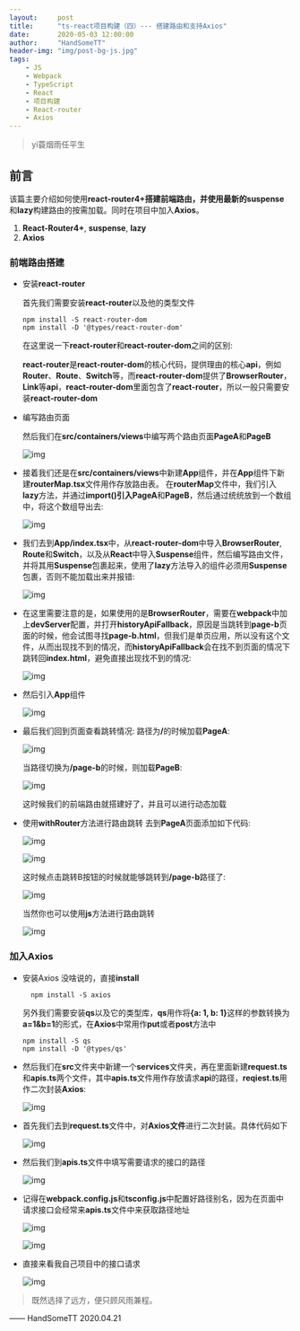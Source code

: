 ```yaml
---
layout:     post
title:      "ts-react项目构建（四）--- 搭建路由和支持Axios"
date:       2020-05-03 12:00:00
author:     "HandSomeTT"
header-img: "img/post-bg-js.jpg"
tags:
    - JS
    - Webpack
    - TypeScript
    - React
    - 项目构建
    - React-router
    - Axios
---
```



>yi蓑烟雨任平生

## 前言

该篇主要介绍如何使用**react-router4+**搭建前端路由，并使用最新的**suspense**和**lazy**构建路由的按需加载。同时在项目中加入**Axios**。

1. **React-Router4+**, **suspense**, **lazy**
2. **Axios**

### 前端路由搭建

* 安装**react-router**

  首先我们需要安装**react-router**以及他的类型文件

  ```
  npm install -S react-router-dom
  npm install -D '@types/react-router-dom'
  ```
  在这里说一下**react-router**和**react-router-dom**之间的区别:

  **react-router**是**react-router-dom**的核心代码，提供理由的核心**api**，例如**Router**、**Route**、**Switch**等，而**react-router-dom**提供了**BrowserRouter**，**Link**等**api**，**react-router-dom**里面包含了**react-router**，所以一般只需要安装**react-router-dom**

* 编写路由页面

  然后我们在**src/containers/views**中编写两个路由页面**PageA**和**PageB**

  ![img](/img/router-axios/img1.png)

* 接着我们还是在**src/containers/views**中新建**App**组件，并在**App**组件下新建**routerMap.tsx**文件用作存放路由表。
  在**routerMap**文件中，我们引入**lazy**方法，并通过**import()**引入**PageA**和**PageB**，然后通过统统放到一个数组中，将这个数组导出去:

  ![img](/img/router-axios/img2.png)

* 我们去到**App/index.tsx**中，从**react-router-dom**中导入**BrowserRouter**, **Route**和**Switch**，以及从**React**中导入**Suspense**组件，然后编写路由文件，并将其用**Suspense**包裹起来，使用了**lazy**方法导入的组件必须用**Suspense**包裹，否则不能加载出来并报错:

  ![img](/img/router-axios/img3.png)

* 在这里需要注意的是，如果使用的是**BrowserRouter**，需要在**webpack**中加上**devServer**配置，并打开**historyApiFallback**，原因是当跳转到**page-b**页面的时候，他会试图寻找**page-b.html**，但我们是单页应用，所以没有这个文件，从而出现找不到的情况，而**historyApiFallback**会在找不到页面的情况下跳转回**index.html**，避免直接出现找不到的情况:

  ![img](/img/router-axios/img4.png)

* 然后引入**App**组件

  ![img](/img/router-axios/img5.png)

* 最后我们回到页面查看跳转情况:
  路径为<strong>/</strong>的时候加载**PageA**:

  ![img](/img/router-axios/img6.png)

  当路径切换为<strong>/page-b</strong>的时候，则加载**PageB**:

  ![img](/img/router-axios/img7.png)

  这时候我们的前端路由就搭建好了，并且可以进行动态加载

* 使用**withRouter**方法进行路由跳转
  去到**PageA**页面添加如下代码:

  ![img](/img/router-axios/img8.png)

  ![img](/img/router-axios/img9.png)

  这时候点击跳转B按钮的时候就能够跳转到<strong>/page-b</strong>路径了:

  ![img](/img/router-axios/img10.png)

  当然你也可以使用**js**方法进行路由跳转

  ![img](/img/router-axios/img11.png)

### 加入Axios

* 安装Axios
  没啥说的，直接**install**
  ```
    npm install -S axios
  ```
  另外我们需要安装**qs**以及它的类型库，**qs**用作将<strong>{a: 1, b: 1}</strong>这样的参数转换为**a=1&b=1**的形式，在**Axios**中常用作**put**或者**post**方法中
  ```
  npm install -S qs
  npm install -D '@types/qs'
  ```

* 然后我们在**src**文件夹中新建一个**services**文件夹，再在里面新建**request.ts**和**apis.ts**两个文件，其中**apis.ts**文件用作存放请求**api**的路径，**reqiest.ts**用作二次封装**Axios**:

  ![img](/img/router-axios/img12.png)

* 首先我们去到**request.ts**文件中，对**Axios文件**进行二次封装。具体代码如下

  ![img](/img/router-axios/img13.png)

* 然后我们到**apis.ts**文件中填写需要请求的接口的路径

  ![img](/img/router-axios/img14.png)

* 记得在**webpack.config.js**和**tsconfig.js**中配置好路径别名，因为在页面中请求接口会经常来**apis.ts**文件中来获取路径地址

  ![img](/img/router-axios/img15.png)

  ![img](/img/router-axios/img16.png)

* 直接来看我自己项目中的接口请求

  ![img](/img/router-axios/img17.png)



>既然选择了远方，便只顾风雨兼程。

—— HandSomeTT 2020.04.21
